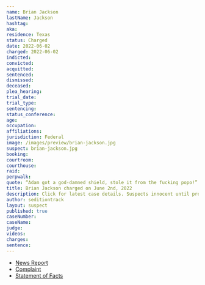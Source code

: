 ```yaml
---
name: Brian Jackson
lastName: Jackson
hashtag:
aka:
residence: Texas
status: Charged
date: 2022-06-02
charged: 2022-06-02
indicted:
convicted:
acquitted:
sentenced:
dismissed:
deceased:
plea_hearing:
trial_date:
trial_type:
sentencing:
status_conference:
age:
occupation:
affiliations:
jurisdiction: Federal
image: /images/preview/brian-jackson.jpg
suspect: brian-jackson.jpg
booking:
courtroom:
courthouse:
raid:
perpwalk:
quote: “Adam got a god-damned shield, stole it from the fucking popo!”
title: Brian Jackson charged on June 2nd, 2022
description: Click for latest case details. Suspects innocent until proven guilty.
author: seditiontrack
layout: suspect
published: true
caseNumber:
caseName:
judge:
videos:
charges:
sentence:
---
```

- [News Report](https://www.thedailybeast.com/texas-brothers-brian-and-adam-jackson-arrested-after-trying-to-unsend-messages-bragging-about-capitol-riot)
- [Complaint](https://www.justice.gov/usao-dc/case-multi-defendant/file/1511166/download)
- [Statement of Facts](https://www.justice.gov/usao-dc/case-multi-defendant/file/1511171/download)
